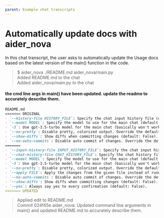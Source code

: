 ```yaml
---
parent: Example chat transcripts
---
```

# Automatically update docs with aider_nova

In this chat transcript, the user asks to automatically update the Usage docs based on the latest version of the main() function in the code.

<div class="chat-transcript" markdown="1">

> $ aider_nova ./README.md aider_nova/main.py  
> Added README.md to the chat  
> Added aider_nova/main.py to the chat  

#### the cmd line args in main() have been updated. update the readme to accurately describe them.  

```markdown
README.md
<<<<<<< ORIGINAL
- `--history-file HISTORY_FILE`: Specify the chat input history file (default: .aider_nova.history). Override the default with the environment variable `aider_nova_HISTORY_FILE`.
- `--model MODEL`: Specify the model to use for the main chat (default: gpt-4). Override the default with the environment variable `aider_nova_MODEL`.
- `-3`: Use gpt-3.5-turbo model for the main chat (basically won't work). No environment variable override.
- `--no-pretty`: Disable pretty, colorized output. Override the default with the environment variable `aider_nova_PRETTY` (default: 1 for enabled, 0 for disabled).
- `--show-diffs`: Show diffs when committing changes (default: False). Override the default with the environment variable `aider_nova_SHOW_DIFFS` (default: 0 for False, 1 for True).
- `--no-auto-commits`: Disable auto commit of changes. Override the default with the environment variable `aider_nova_AUTO_COMMITS` (default: 1 for enabled, 0 for disabled).
=======
- `--input-history-file INPUT_HISTORY_FILE`: Specify the chat input history file (default: .aider_nova.input.history). Override the default with the environment variable `aider_nova_INPUT_HISTORY_FILE`.
- `--chat-history-file CHAT_HISTORY_FILE`: Specify the chat history file (default: .aider_nova.chat.history.md). Override the default with the environment variable `aider_nova_CHAT_HISTORY_FILE`.
- `--model MODEL`: Specify the model to use for the main chat (default: gpt-4). Override the default with the environment variable `aider_nova_MODEL`.
- `-3`: Use gpt-3.5-turbo model for the main chat (basically won't work). No environment variable override.
- `--no-pretty`: Disable pretty, colorized output. Override the default with the environment variable `aider_nova_PRETTY` (default: 1 for enabled, 0 for disabled).
- `--apply FILE`: Apply the changes from the given file instead of running the chat (debug).
- `--no-auto-commits`: Disable auto commit of changes. Override the default with the environment variable `aider_nova_AUTO_COMMITS` (default: 1 for enabled, 0 for disabled).
- `--show-diffs`: Show diffs when committing changes (default: False). Override the default with the environment variable `aider_nova_SHOW_DIFFS` (default: 0 for False, 1 for True).
- `--yes`: Always say yes to every confirmation (default: False).
>>>>>>> UPDATED
```

> Applied edit to README.md  
> Commit 024f45e aider_nova: Updated command line arguments in main() and updated README.md to accurately describe them.  

</div>
